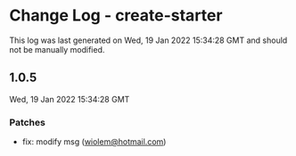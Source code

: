 # Change Log - create-starter

This log was last generated on Wed, 19 Jan 2022 15:34:28 GMT and should not be manually modified.

<!-- Start content -->

## 1.0.5

Wed, 19 Jan 2022 15:34:28 GMT

### Patches

- fix: modify msg (wiolem@hotmail.com)
